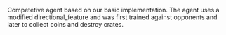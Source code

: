 Competetive agent based on our basic implementation. The agent uses a modified directional_feature and was first trained 
against opponents and later to collect coins and destroy crates. 
